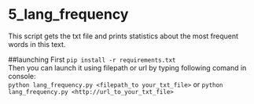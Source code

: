 # 5_lang_frequency
This script gets the txt file and prints statistics about the most frequent words in this text.  

##launching 
First `pip install -r requirements.txt`  
Then you can launch it using filepath or url by typing following comand in console:  
`python lang_frequency.py <filepath_to your_txt_file>` or `python lang_frequency.py <http://url_to_your_txt_file>`

